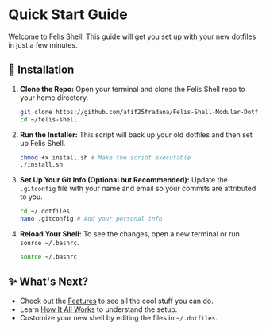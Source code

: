 # Quick Start Guide

Welcome to Felis Shell! This guide will get you set up with your new dotfiles in just a few minutes.

## 🚀 Installation

1.  **Clone the Repo:**
    Open your terminal and clone the Felis Shell repo to your home directory.

    ```bash
    git clone https://github.com/afif25fradana/Felis-Shell-Modular-Dotfile.git ~/felis-shell
    cd ~/felis-shell
    ```

2.  **Run the Installer:**
    This script will back up your old dotfiles and then set up Felis Shell.

    ```bash
    chmod +x install.sh # Make the script executable
    ./install.sh
    ```

3.  **Set Up Your Git Info (Optional but Recommended):**
    Update the `.gitconfig` file with your name and email so your commits are attributed to you.

    ```bash
    cd ~/.dotfiles
    nano .gitconfig # Add your personal info
    ```

4.  **Reload Your Shell:**
    To see the changes, open a new terminal or run `source ~/.bashrc`.

    ```bash
    source ~/.bashrc
    ```

## ✨ What's Next?

*   Check out the [Features](../README.md#features) to see all the cool stuff you can do.
*   Learn [How It All Works](architecture.md) to understand the setup.
*   Customize your new shell by editing the files in `~/.dotfiles`.
